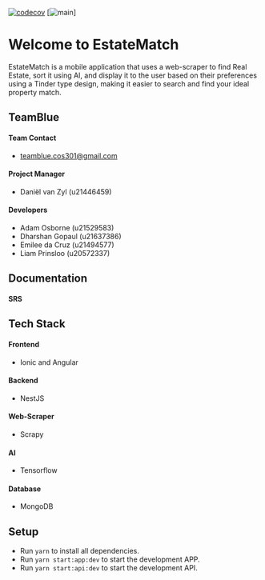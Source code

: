 [![codecov](https://codecov.io/gh/COS301-SE-2023/EstateMatch/branch/main/graph/badge.svg?token=M20C3A1SU1)](https://codecov.io/gh/COS301-SE-2023/EstateMatch)
[![main](https://github.com/COS301-SE-2023/EstateMatch/actions/workflows/CI.yml/badge.svg?branch=main)]

# Welcome to EstateMatch
EstateMatch is a mobile application that uses a web-scraper to find Real Estate, sort it using
AI, and display it to the user based on their preferences using a Tinder type design, making
it easier to search and find your ideal property match.

##  TeamBlue

#### Team Contact
- teamblue.cos301@gmail.com

#### Project Manager
- Daniël van Zyl (u21446459)

#### Developers
- Adam Osborne (u21529583)
- Dharshan Gopaul (u21637386)
- Emilee da Cruz (u21494577)
- Liam Prinsloo (u20572337)

## Documentation
#### SRS


## Tech Stack

#### Frontend
- Ionic and Angular

#### Backend
- NestJS

#### Web-Scraper
- Scrapy

#### AI
- Tensorflow

#### Database
- MongoDB

## Setup
- Run `yarn` to install all dependencies.
- Run `yarn start:app:dev` to start the development APP.
- Run `yarn start:api:dev` to start the development API.
